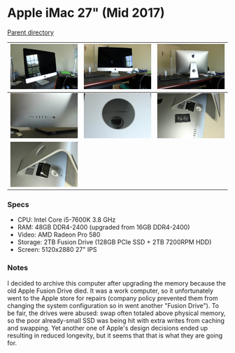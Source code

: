 # Apple iMac 27" (Mid 2017)
[Parent directory](../index.md)

| ![](IMG_6932.JPG) | ![](IMG_6934.JPG) | ![](IMG_6935.JPG)
|:---:|:---:|:---:|
| ![](IMG_6936.JPG) | ![](IMG_6937.JPG) | ![](IMG_6938.JPG)
| ![](IMG_6939.JPG)

### Specs

* CPU: Intel Core i5-7600K 3.8 GHz
* RAM: 48GB DDR4-2400 (upgraded from 16GB DDR4-2400)
* Video: AMD Radeon Pro 580
* Storage: 2TB Fusion Drive (128GB PCIe SSD + 2TB 7200RPM HDD)
* Screen: 5120x2880 27" IPS

### Notes
I decided to archive this computer after upgrading the memory because the old Apple Fusion Drive died. It was a work computer, so it unfortunately went to the Apple store for repairs (company policy prevented them from changing the system configuration so in went another "Fusion Drive"). To be fair, the drives were abused: swap often totaled above physical memory, so the poor already-small SSD was being hit with extra writes from caching and swapping. Yet another one of Apple's design decisions ended up resulting in reduced longevity, but it seems that that is what they are going for.
